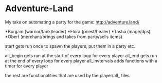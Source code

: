 # Adventure-Land

My take on automating a party for the game: http://adventure.land/

*Borgam (warrior/tank/leader)
*Elora (priest/healer)
*Tasha (mage/dps)
*Obert (merchant/brings and takes from party/sells items)

start gets run once to spawn the players, put them in a party etc.

all_begin gets run at the start of every loop for every player
all_end gets run at the end of every loop for every player
all_invtervals adds functions with a timer for every player

the rest are functionalities that are used by the player/all_ files
